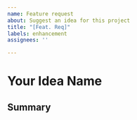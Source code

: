 ```yaml
---
name: Feature request
about: Suggest an idea for this project
title: "[Feat. Req]"
labels: enhancement
assignees: ''

---
```


# Your Idea Name

## Summary
